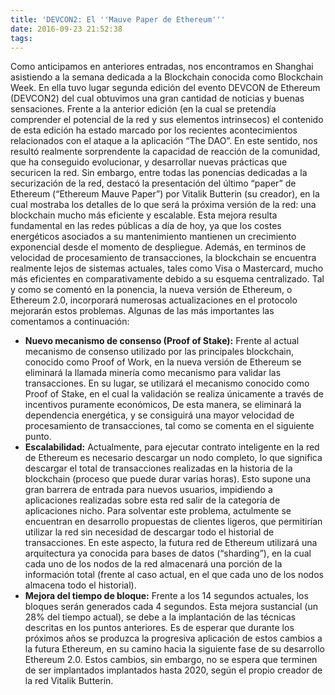 ```yaml
---
title: 'DEVCON2: El ''Mauve Paper de Ethereum'''
date: 2016-09-23 21:52:38
tags:
---
```


Como anticipamos en anteriores entradas, nos encontramos en Shanghai asistiendo a la semana dedicada a la Blockchain conocida como Blockchain Week. En ella tuvo  lugar segunda edición del evento DEVCON de Ethereum (DEVCON2) del cual obtuvimos una gran cantidad de noticias y buenas sensaciones. Frente a la anterior edición (en la cual se pretendía comprender el potencial de la red y sus elementos intrinsecos) el contenido de esta edición ha estado marcado por los recientes acontecimientos relacionados con el ataque a la aplicación “The DAO”. En este sentido, nos resultó realmente sorprendente la capacidad de reacción de la comunidad, que ha conseguido evolucionar, y desarrollar nuevas prácticas que securicen la red.
Sin embargo, entre todas las ponencias dedicadas a la  securización de la red, destacó la presentación del último “paper” de Ethereum (“Ethereum Mauve Paper”) por Vitalik Butterin (su creador), en la cual mostraba los detalles de lo que será la próxima versión de la red: una blockchain mucho más eficiente y escalable. Esta mejora resulta fundamental  en las redes públicas a día de hoy,  ya que los costes energéticos asociados a su mantenimiento mantienen un crecimiento exponencial desde el momento de despliegue. Además, en terminos de velocidad de procesamiento de transacciones, la blockchain se encuentra realmente lejos de sistemas actuales, tales como Visa o Mastercard, mucho más eficientes en comparativamente debido a su esquema centralizado.
Tal y como se comentó en la ponencia, la nueva versión de Ethereum, o Ethereum 2.0, incorporará numerosas actualizaciones en el protocolo mejorarán estos problemas. Algunas de las más importantes las comentamos a continuación:
  - **Nuevo mecanismo de consenso (Proof of Stake):** Frente al actual mecanismo de consenso utilizado por las principales blockchain, conocido como Proof of Work, en la nueva versión de Ethereum se eliminará la llamada minería como mecanismo para validar las transacciones. En su lugar, se utilizará el mecanismo conocido como Proof of Stake, en el cual la validación se realiza únicamente a través de incentivos puramente económicos,  De esta manera, se eliminará la dependencia energética, y se consiguirá una mayor velocidad de procesamiento de transacciones, tal como se comenta en el siguiente punto.
  - **Escalabilidad:** Actualmente, para ejecutar contrato inteligente en la red de Ethereum es necesario descargar un nodo completo, lo que significa descargar el total de transacciones realizadas en la historia de la blockchain (proceso que puede durar varias horas). Esto supone una gran barrera de entrada para nuevos usuarios, impidiendo a aplicaciones realizadas sobre esta red salir de la categoría de aplicaciones nicho. Para solventar este problema, actulmente se encuentran en desarrollo propuestas de clientes ligeros, que permitirían utilizar la red sin necesidad de descargar todo el historial de transacciones. En este aspecto, la futura red de Ethereum utilizará una arquitectura ya conocida para bases de datos (“sharding”), en la cual cada uno de los nodos de la red almacenará una porción de la información total (frente al caso actual, en el que cada uno de los nodos almacena todo el historial).
  - **Mejora del tiempo de bloque:** Frente a los 14 segundos actuales, los bloques serán generados cada 4 segundos. Esta mejora sustancial (un 28% del tiempo actual), se debe a la implantación de las técnicas descritas en los puntos anteriores.
  Es de esperar que durante los próximos años se produzca la progresiva aplicación de estos cambios a la futura Ethereum, en su camino hacia la siguiente fase de su desarrollo Ethereum 2.0.  Estos cambios, sin embargo, no se espera que terminen de ser implantados implantados hasta 2020, según el propio creador de la red Vitalik Butterin.
